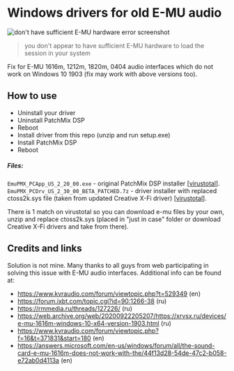 # Windows drivers for old E-MU audio

![don't have sufficient E-MU hardware error screenshot](../assets/sufficient-e-mu-hardware-error-screenshot.jpg?raw=true)
> you don't appear to have sufficient E-MU hardware to load the session in your system

Fix for E-MU 1616m, 1212m, 1820m, 0404 audio interfaces which do not work on Windows 10 1903 (fix may work with above versions too).

## How to use
- Uninstall your driver
- Uninstall PatchMix DSP
- Reboot
- Install driver from this repo (unzip and run setup.exe)
- Install PatchMix DSP
- Reboot

##### Files:
`EmuPMX_PCApp_US_2_20_00.exe` - original PatchMix DSP installer [[virustotal](https://www.virustotal.com/gui/file/74361840c3f51c4d7b0cef0fef58e547ee7b5189872154d06ca8d5ee0e81eab4)].\
`EmuPMX_PCDrv_US_2_30_00_BETA_PATCHED.7z` - driver installer with replaced ctoss2k.sys file (taken from updated Creative X-Fi driver) [[virustotal](https://www.virustotal.com/gui/file-analysis/Y2NjZjMyYmEyYWNjMmU2NTBiNjM4ZDNhMjcyNDcyZTg6MTY2OTYwMjAxMA==)].

There is 1 match on virustotal so you can download e-mu files by your own, unzip and replace ctoss2k.sys (placed in "just in case" folder or download Creative X-Fi drivers and take from there).

## Credits and links
Solution is not mine. Many thanks to all guys from web participating in solving this issue with E-MU audio interfaces.
Additional info can be found at:
- https://www.kvraudio.com/forum/viewtopic.php?t=529349 (en)
- https://forum.ixbt.com/topic.cgi?id=90:1266-38 (ru)
- https://rmmedia.ru/threads/127226/ (ru)
- https://web.archive.org/web/20200922205207/https://xrvsx.ru/devices/e-mu-1616m-windows-10-x64-version-1903.html (ru)
- https://www.kvraudio.com/forum/viewtopic.php?f=16&t=371831&start=180 (en)
- https://answers.microsoft.com/en-us/windows/forum/all/the-sound-card-e-mu-1616m-does-not-work-with-the/44f13d28-54de-47c2-b058-e72ab0d4113a (en)
